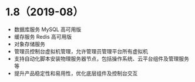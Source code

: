 # 1.8（2019-08）

- 数据库服务 MySQL  高可用版
- 缓存服务 Redis 高可用版
- 对象存储服务
- 管理员控制台虚拟机管理，允许管理员管理平台所有虚拟机
- 支持自动化脚本安装物理服务器节点，包括操作系统、云平台组件及管理服务等
- 提升产品稳定性和易用性，优化底层组件及控制台交互

